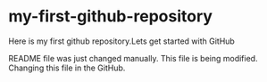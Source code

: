 # my-first-github-repository
Here is my first github repository.Lets get started with GitHub

README file was just changed manually. This file is being modified.
Changing this file in the GitHub.
